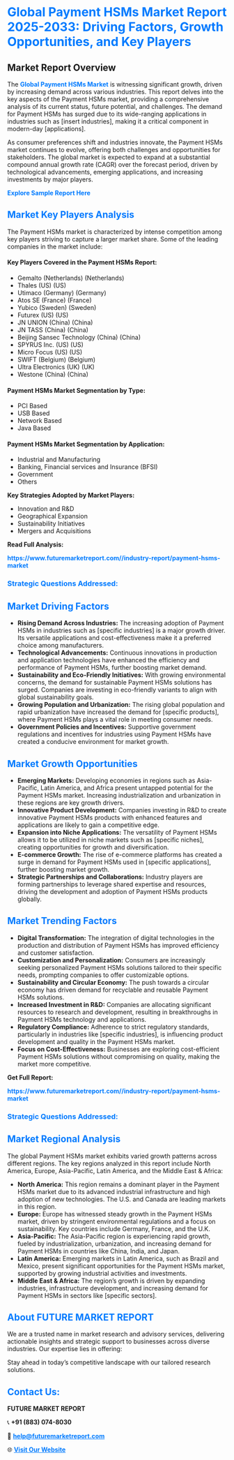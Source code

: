 <h1 style="color: #007BFF;">Global Payment HSMs Market Report 2025-2033: Driving Factors, Growth Opportunities, and Key Players</h1>

<section id="overview">
<h2>Market Report Overview</h2>
<p>The <a href="https://www.futuremarketreport.com//industry-report/payment-hsms-market" style="color: #007BFF; text-decoration: none;"><strong>Global Payment HSMs Market</strong></a> is witnessing significant growth, driven by increasing demand across various industries. This report delves into the key aspects of the Payment HSMs market, providing a comprehensive analysis of its current status, future potential, and challenges. The demand for Payment HSMs has surged due to its wide-ranging applications in industries such as [insert industries], making it a critical component in modern-day [applications].</p>
<p>As consumer preferences shift and industries innovate, the Payment HSMs market continues to evolve, offering both challenges and opportunities for stakeholders. The global market is expected to expand at a substantial compound annual growth rate (CAGR) over the forecast period, driven by technological advancements, emerging applications, and increasing investments by major players.</p>
</section>

<section id="overview">
<p><a href="https://www.futuremarketreport.com//request-sample/reportId=45739" style="color: #007BFF; text-decoration: none;"><strong>Explore Sample Report Here</strong></a></p>
</section>

<section id="key-players">
<h2 style="color: #007BFF;">Market Key Players Analysis</h2>
<p>The Payment HSMs market is characterized by intense competition among key players striving to capture a larger market share. Some of the leading companies in the market include:</p>
<h4>Key Players Covered in the Payment HSMs Report:</h4>
<ul><li>Gemalto (Netherlands) (Netherlands)</li><li>Thales (US) (US)</li><li>Utimaco (Germany) (Germany)</li><li>Atos SE (France) (France)</li><li>Yubico (Sweden) (Sweden)</li><li>Futurex (US) (US)</li><li>JN UNION (China) (China)</li><li>JN TASS (China) (China)</li><li>Beijing Sansec Technology (China) (China)</li><li>SPYRUS Inc. (US) (US)</li><li>Micro Focus (US) (US)</li><li>SWIFT (Belgium) (Belgium)</li><li>Ultra Electronics (UK) (UK)</li><li>Westone (China) (China)</li></ul>
<h4>Payment HSMs Market Segmentation by Type:</h4>
<ul><li>PCI Based</li><li>USB Based</li><li>Network Based</li><li>Java Based</li></ul>

<h4>Payment HSMs Market Segmentation by Application:</h4>
<ul><li>Industrial and Manufacturing</li><li>Banking, Financial services and Insurance (BFSI)</li><li>Government</li><li>Others</li></ul>
<p><strong>Key Strategies Adopted by Market Players:</strong></p>
<ul>
<li>Innovation and R&D</li>
<li>Geographical Expansion</li>
<li>Sustainability Initiatives</li>
<li>Mergers and Acquisitions</li>
</ul>
</section>

<section>
<p><strong>Read Full Analysis: </strong></p><a href="https://www.futuremarketreport.com//industry-report/payment-hsms-market" style="color: #007BFF; text-decoration: none;"><strong>https://www.futuremarketreport.com//industry-report/payment-hsms-market</strong></a>
<h3 style="color: #007BFF;">Strategic Questions Addressed:</h3>
</section>

<section id="driving-factors">
<h2 style="color: #007BFF;">Market Driving Factors</h2>
<ul>
<li><strong>Rising Demand Across Industries:</strong> The increasing adoption of Payment HSMs in industries such as [specific industries] is a major growth driver. Its versatile applications and cost-effectiveness make it a preferred choice among manufacturers.</li>
<li><strong>Technological Advancements:</strong> Continuous innovations in production and application technologies have enhanced the efficiency and performance of Payment HSMs, further boosting market demand.</li>
<li><strong>Sustainability and Eco-Friendly Initiatives:</strong> With growing environmental concerns, the demand for sustainable Payment HSMs solutions has surged. Companies are investing in eco-friendly variants to align with global sustainability goals.</li>
<li><strong>Growing Population and Urbanization:</strong> The rising global population and rapid urbanization have increased the demand for [specific products], where Payment HSMs plays a vital role in meeting consumer needs.</li>
<li><strong>Government Policies and Incentives:</strong> Supportive government regulations and incentives for industries using Payment HSMs have created a conducive environment for market growth.</li>
</ul>
</section>

<section id="growth-opportunities">
<h2 style="color: #007BFF;">Market Growth Opportunities</h2>
<ul>
<li><strong>Emerging Markets:</strong> Developing economies in regions such as Asia-Pacific, Latin America, and Africa present untapped potential for the Payment HSMs market. Increasing industrialization and urbanization in these regions are key growth drivers.</li>
<li><strong>Innovative Product Development:</strong> Companies investing in R&D to create innovative Payment HSMs products with enhanced features and applications are likely to gain a competitive edge.</li>
<li><strong>Expansion into Niche Applications:</strong> The versatility of Payment HSMs allows it to be utilized in niche markets such as [specific niches], creating opportunities for growth and diversification.</li>
<li><strong>E-commerce Growth:</strong> The rise of e-commerce platforms has created a surge in demand for Payment HSMs used in [specific applications], further boosting market growth.</li>
<li><strong>Strategic Partnerships and Collaborations:</strong> Industry players are forming partnerships to leverage shared expertise and resources, driving the development and adoption of Payment HSMs products globally.</li>
</ul>
</section>

<section id="trending-factors">
<h2 style="color: #007BFF;">Market Trending Factors</h2>
<ul>
<li><strong>Digital Transformation:</strong> The integration of digital technologies in the production and distribution of Payment HSMs has improved efficiency and customer satisfaction.</li>
<li><strong>Customization and Personalization:</strong> Consumers are increasingly seeking personalized Payment HSMs solutions tailored to their specific needs, prompting companies to offer customizable options.</li>
<li><strong>Sustainability and Circular Economy:</strong> The push towards a circular economy has driven demand for recyclable and reusable Payment HSMs solutions.</li>
<li><strong>Increased Investment in R&D:</strong> Companies are allocating significant resources to research and development, resulting in breakthroughs in Payment HSMs technology and applications.</li>
<li><strong>Regulatory Compliance:</strong> Adherence to strict regulatory standards, particularly in industries like [specific industries], is influencing product development and quality in the Payment HSMs market.</li>
<li><strong>Focus on Cost-Effectiveness:</strong> Businesses are exploring cost-efficient Payment HSMs solutions without compromising on quality, making the market more competitive.</li>
</ul>
</section>

<section>
<p><strong>Get Full Report: </strong></p><a href="https://www.futuremarketreport.com//industry-report/payment-hsms-market" style="color: #007BFF; text-decoration: none;"><strong>https://www.futuremarketreport.com//industry-report/payment-hsms-market</strong></a>
<h3 style="color: #007BFF;">Strategic Questions Addressed:</h3>
</section>


<section id="regional-analysis">
<h2 style="color: #007BFF;">Market Regional Analysis</h2>
<p>The global Payment HSMs market exhibits varied growth patterns across different regions. The key regions analyzed in this report include North America, Europe, Asia-Pacific, Latin America, and the Middle East & Africa:</p>
<ul>
<li><strong>North America:</strong> This region remains a dominant player in the Payment HSMs market due to its advanced industrial infrastructure and high adoption of new technologies. The U.S. and Canada are leading markets in this region.</li>
<li><strong>Europe:</strong> Europe has witnessed steady growth in the Payment HSMs market, driven by stringent environmental regulations and a focus on sustainability. Key countries include Germany, France, and the U.K.</li>
<li><strong>Asia-Pacific:</strong> The Asia-Pacific region is experiencing rapid growth, fueled by industrialization, urbanization, and increasing demand for Payment HSMs in countries like China, India, and Japan.</li>
<li><strong>Latin America:</strong> Emerging markets in Latin America, such as Brazil and Mexico, present significant opportunities for the Payment HSMs market, supported by growing industrial activities and investments.</li>
<li><strong>Middle East & Africa:</strong> The region’s growth is driven by expanding industries, infrastructure development, and increasing demand for Payment HSMs in sectors like [specific sectors].</li>
</ul>
</section>

<footer>
<h2 style="color: #007BFF;">About FUTURE MARKET REPORT</h2>
<p>We are a trusted name in market research and advisory services, delivering actionable insights and strategic support to businesses across diverse industries. Our expertise lies in offering:</p>

<p>Stay ahead in today’s competitive landscape with our tailored research solutions.</p>

<h2 style="color: #007BFF;">Contact Us:</h2>
<p><strong>FUTURE MARKET REPORT</strong></p>
<p>📞 <strong>+91 (883) 074-8030</strong></p>
<p>📧 <strong><a href="mailto:help@futuremarketreport.com" style="color: #007BFF;">help@futuremarketreport.com</a></strong></p>
<p>🌐 <strong><a href="https://www.futuremarketreport.com/" style="color: #007BFF;">Visit Our Website</a></strong></p>
</footer>